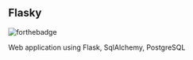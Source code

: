 ## **Flasky**

![forthebadge](https://forthebadge.com/images/badges/made-with-python.svg)

Web application using Flask, SqlAlchemy, PostgreSQL
